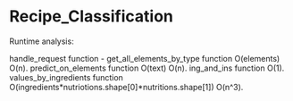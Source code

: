 # Recipe_Classification

Runtime analysis:

  handle_request function - 
    get_all_elements_by_type function O(elements) O(n).
    predict_on_elements function O(text) O(n).
    ing_and_ins function O(1).
    values_by_ingredients function O(ingredients*nutriotions.shape[0]*nutritions.shape[1]) O(n^3).
 
  
